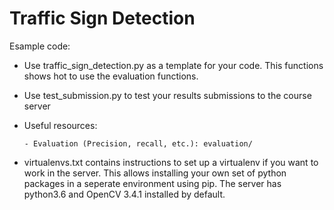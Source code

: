 # Traffic Sign Detection


Esample code:

 - Use traffic_sign_detection.py as a template for your code. This functions shows hot to use the evaluation functions.

 - Use test_submission.py to test your results submissions to the course server

 - Useful resources:

       - Evaluation (Precision, recall, etc.): evaluation/

 - virtualenvs.txt contains instructions to set up a virtualenv if you want to work in the server.
   This allows installing your own set of python packages in a seperate environment using pip.
   The server has python3.6 and OpenCV 3.4.1 installed by default.
   